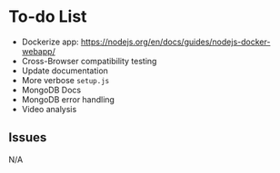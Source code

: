 # To-do List

- Dockerize app: <https://nodejs.org/en/docs/guides/nodejs-docker-webapp/>
- Cross-Browser compatibility testing
- Update documentation
- More verbose `setup.js`
- MongoDB Docs
- MongoDB error handling
- Video analysis

## Issues

N/A
